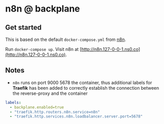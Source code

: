 # n8n @ backplane

## Get started

This is based on the default `docker-compose.yml` from [n8n](https://github.com/n8n-io/n8n/blob/master/docker/compose/withPostgres/docker-compose.yml).

Run `docker-compose up`. Visit n8n at [http://n8n.127-0-0-1.ns0.co](http://n8n.127-0-0-1.ns0.co).

## Notes

- `n8n` runs on port 9000 5678 the container, thus additional labels for **Traefik** has been added to correctly establish the connection between the reverse-proxy and the container

```yaml
labels:
  - backplane.enabled=true
  - "traefik.http.routers.n8n.service=n8n"
  - "traefik.http.services.n8n.loadbalancer.server.port=5678"
```
